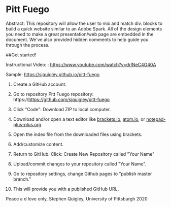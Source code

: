 # Pitt Fuego

Abstract: This repository will allow the user to mix and match div. blocks to build a quick website similar to an Adobe Spark. All of the design elements you need to make a great presentation/web page are embedded in the document. We've also provided hidden comments to help guide you through the process. 


    
    
##Get started!

Instructional Video: : https://www.youtube.com/watch?v=drINeC4G40A

Sample: https://sjquigley.github.io/pitt-fuego


1. Create a GitHub account. 

2. Go to repository Pitt Fuego repository: https://https://github.com/sjquigley/pitt-fuego 

3. Click "Code": Download ZIP to local computer. 

4. Download and/or open a text editor like [brackets.io](https://brackets.io), [atom.io](https://atom.io), or [notepad-plus-plus.org](notepad-plus-plus.org). 

5. Open the index file from the downloaded files using brackets.

6. Add/customize content. 

7. Return to GitHub. Click: Create New Repository called "Your Name"

8. Upload/commit changes to your repository called "Your Name". 

9. Go to repository settings, change Github pages to "publish master branch."  

10. This will provide you with a published GitHub URL. 


Peace a d love only, Stephen Quigley, University of Pittsburgh 2020


